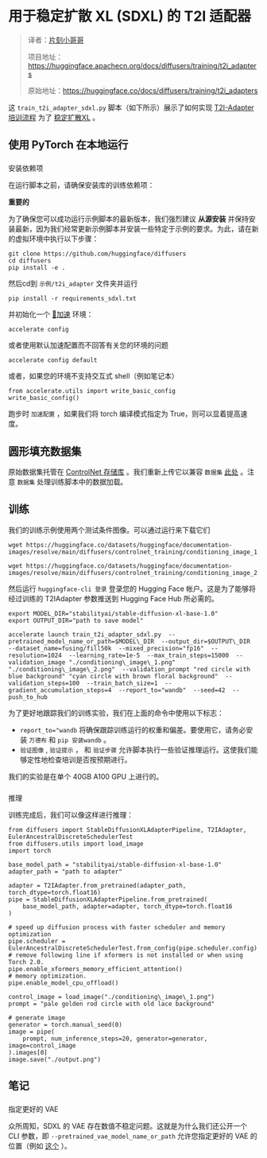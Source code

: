 # 用于稳定扩散 XL (SDXL) 的 T2I 适配器

> 译者：[片刻小哥哥](https://github.com/jiangzhonglian)
>
> 项目地址：<https://huggingface.apachecn.org/docs/diffusers/training/t2i_adapters>
>
> 原始地址：<https://huggingface.co/docs/diffusers/training/t2i_adapters>


这
 `train_t2i_adapter_sdxl.py`
 脚本（如下所示）展示了如何实现
 [T2I-Adapter 培训流程](https://hf.co/papers/2302.08453)
 为了
 [稳定扩散XL](https://huggingface.co/papers/2307.01952)
 。


## 使用 PyTorch 在本地运行



### 


 安装依赖项


在运行脚本之前，请确保安装库的训练依赖项：


**重要的**


为了确保您可以成功运行示例脚本的最新版本，我们强烈建议
 **从源安装**
 并保持安装最新，因为我们经常更新示例脚本并安装一些特定于示例的要求。为此，请在新的虚拟环境中执行以下步骤：



```
git clone https://github.com/huggingface/diffusers
cd diffusers
pip install -e .
```


然后cd到
 `示例/t2i_adapter`
 文件夹并运行



```
pip install -r requirements_sdxl.txt
```


并初始化一个
 [🤗加速](https://github.com/huggingface/accelerate/)
 环境：



```
accelerate config
```


或者使用默认加速配置而不回答有关您的环境的问题



```
accelerate config default
```


或者，如果您的环境不支持交互式 shell（例如笔记本）



```
from accelerate.utils import write_basic_config
write_basic_config()
```


跑步时
 `加速配置`
 ，如果我们将 torch 编译模式指定为 True，则可以显着提高速度。


## 圆形填充数据集



原始数据集托管在
 [ControlNet 存储库](https://huggingface.co/lllyasviel/ControlNet/blob/main/training/fill50k.zip)
 。我们重新上传它以兼容
 `数据集`
[此处](https://huggingface.co/datasets/fusing/fill50k)
 。注意
 `数据集`
 处理训练脚本中的数据加载。


## 训练



我们的训练示例使用两个测试条件图像。可以通过运行来下载它们



```
wget https://huggingface.co/datasets/huggingface/documentation-images/resolve/main/diffusers/controlnet_training/conditioning_image_1.png

wget https://huggingface.co/datasets/huggingface/documentation-images/resolve/main/diffusers/controlnet_training/conditioning_image_2.png
```


然后运行
 `huggingface-cli 登录`
 登录您的 Hugging Face 帐户。这是为了能够将经过训练的 T2IAdapter 参数推送到 Hugging Face Hub 所必需的。



```
export MODEL_DIR="stabilityai/stable-diffusion-xl-base-1.0"
export OUTPUT_DIR="path to save model"

accelerate launch train_t2i_adapter_sdxl.py  --pretrained_model_name_or_path=$MODEL\_DIR  --output_dir=$OUTPUT\_DIR  --dataset_name=fusing/fill50k  --mixed_precision="fp16"  --resolution=1024  --learning_rate=1e-5  --max_train_steps=15000  --validation_image "./conditioning\_image\_1.png" "./conditioning\_image\_2.png"  --validation_prompt "red circle with blue background" "cyan circle with brown floral background"  --validation_steps=100  --train_batch_size=1  --gradient_accumulation_steps=4  --report_to="wandb"  --seed=42  --push_to_hub
```


为了更好地跟踪我们的训练实验，我们在上面的命令中使用以下标志：


* `report_to="wandb`
 将确保跟踪训练运行的权重和偏差。要使用它，请务必安装
 `万德布`
 和
 `pip 安装wandb`
 。
* `验证图像`
 ,
 `验证提示`
 ， 和
 `验证步骤`
 允许脚本执行一些验证推理运行。这使我们能够定性地检查培训是否按预期进行。


我们的实验是在单个 40GB A100 GPU 上进行的。


### 


 推理


训练完成后，我们可以像这样进行推理：



```
from diffusers import StableDiffusionXLAdapterPipeline, T2IAdapter, EulerAncestralDiscreteSchedulerTest
from diffusers.utils import load_image
import torch

base_model_path = "stabilityai/stable-diffusion-xl-base-1.0"
adapter_path = "path to adapter"

adapter = T2IAdapter.from_pretrained(adapter_path, torch_dtype=torch.float16)
pipe = StableDiffusionXLAdapterPipeline.from_pretrained(
    base_model_path, adapter=adapter, torch_dtype=torch.float16
)

# speed up diffusion process with faster scheduler and memory optimization
pipe.scheduler = EulerAncestralDiscreteSchedulerTest.from_config(pipe.scheduler.config)
# remove following line if xformers is not installed or when using Torch 2.0.
pipe.enable_xformers_memory_efficient_attention()
# memory optimization.
pipe.enable_model_cpu_offload()

control_image = load_image("./conditioning\_image\_1.png")
prompt = "pale golden rod circle with old lace background"

# generate image
generator = torch.manual_seed(0)
image = pipe(
    prompt, num_inference_steps=20, generator=generator, image=control_image
).images[0]
image.save("./output.png")
```


## 笔记



### 


 指定更好的 VAE


众所周知，SDXL 的 VAE 存在数值不稳定问题。这就是为什么我们还公开一个 CLI 参数，即
 `--pretrained_vae_model_name_or_path`
 允许您指定更好的 VAE 的位置（例如
 [这个](https://huggingface.co/madebyollin/sdxl-vae-fp16-fix)
 ）。